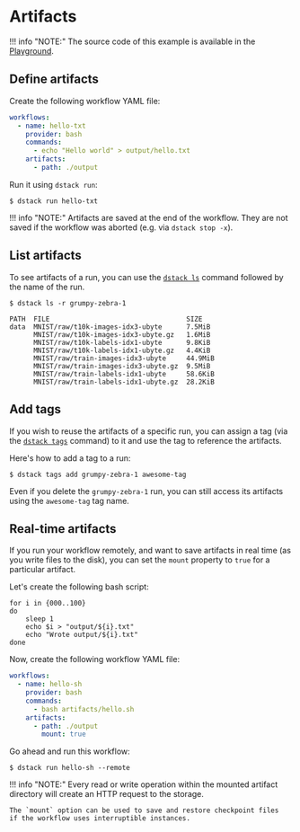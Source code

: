 # Artifacts

!!! info "NOTE:"
    The source code of this example is available in the <a href="https://github.com/dstackai/dstack-playground#readme" target="__blank">Playground</a>. 

## Define artifacts

Create the following workflow YAML file:

<div editor-title=".dstack/workflows/artifacts.yaml"> 

```yaml
workflows:
  - name: hello-txt
    provider: bash
    commands:
      - echo "Hello world" > output/hello.txt
    artifacts:
      - path: ./output
```

</div>

Run it using `dstack run`:

<div class="termy">

```shell
$ dstack run hello-txt
```

</div>

!!! info "NOTE:"
    Artifacts are saved at the end of the workflow.
    They are not saved if the workflow was aborted (e.g. via `dstack stop -x`).

## List artifacts

To see artifacts of a run, you can use the
[`dstack ls`](../reference/cli/ls.md) command followed
by the name of the run.

<div class="termy">

```shell
$ dstack ls -r grumpy-zebra-1

PATH  FILE                                  SIZE
data  MNIST/raw/t10k-images-idx3-ubyte      7.5MiB
      MNIST/raw/t10k-images-idx3-ubyte.gz   1.6MiB
      MNIST/raw/t10k-labels-idx1-ubyte      9.8KiB
      MNIST/raw/t10k-labels-idx1-ubyte.gz   4.4KiB
      MNIST/raw/train-images-idx3-ubyte     44.9MiB
      MNIST/raw/train-images-idx3-ubyte.gz  9.5MiB
      MNIST/raw/train-labels-idx1-ubyte     58.6KiB
      MNIST/raw/train-labels-idx1-ubyte.gz  28.2KiB    
```

</div>

## Add tags

If you wish to reuse the artifacts of a specific run, you can assign a tag (via the [`dstack tags`](../reference/cli/tags.md) command) 
to it and use the tag to reference the artifacts. 

Here's how to add a tag to a run:

<div class="termy">

```shell
$ dstack tags add grumpy-zebra-1 awesome-tag
```

</div>

Even if you delete the `grumpy-zebra-1` run, you can still access its artifacts using the `awesome-tag` tag name. 

## Real-time artifacts

If you run your workflow remotely, and want to save artifacts in real time (as you write files to the disk), 
you can set the `mount` property to `true` for a particular artifact.

Let's create the following bash script:

<div editor-title="usage/artifacts/hello.sh"> 

```shell
for i in {000..100}
do
    sleep 1
    echo $i > "output/${i}.txt"
    echo "Wrote output/${i}.txt"
done
```

</div>

Now, create the following workflow YAML file:

<div editor-title=".dstack/workflows/resources.yaml"> 

```yaml
workflows:
  - name: hello-sh
    provider: bash
    commands:
      - bash artifacts/hello.sh
    artifacts:
      - path: ./output
        mount: true
```

</div>

Go ahead and run this workflow:

<div class="termy">

```shell
$ dstack run hello-sh --remote
```

</div>

!!! info "NOTE:"
    Every read or write operation within the mounted artifact directory will create
    an HTTP request to the storage.

    The `mount` option can be used to save and restore checkpoint files
    if the workflow uses interruptible instances.